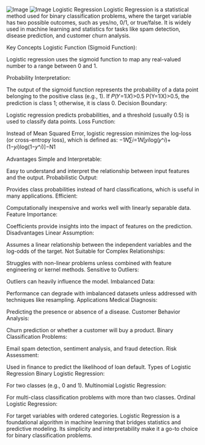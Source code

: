 ![Image](https://github.com/user-attachments/assets/4469bd34-f871-4000-9711-f5ea0501dbd3) ![Image](https://github.com/user-attachments/assets/fb69c5ca-7e4c-4d14-8d77-bf5a70be638f)
Logistic Regression
Logistic Regression is a statistical method used for binary classification problems, where the target variable has two possible outcomes, such as yes/no, 0/1, or true/false. It is widely used in machine learning and statistics for tasks like spam detection, disease prediction, and customer churn analysis.

Key Concepts
Logistic Function (Sigmoid Function):

Logistic regression uses the sigmoid function to map any real-valued number to a range between 0 and 1.

Probability Interpretation:

The output of the sigmoid function represents the probability of a data point belonging to the positive class (e.g., 1).
If 𝑃(𝑌=1∣𝑋)>0.5
P(Y=1∣X)>0.5, the prediction is class 1; otherwise, it is class 0.
Decision Boundary:

Logistic regression predicts probabilities, and a threshold (usually 0.5) is used to classify data points.
Loss Function:

Instead of Mean Squared Error, logistic regression minimizes the log-loss (or cross-entropy loss), which is defined as:
−1𝑁∑𝑖=1𝑁[𝑦𝑖log⁡(𝑦^𝑖)+(1−𝑦𝑖)log⁡(1−𝑦^𝑖)]−N1

Advantages
Simple and Interpretable:

Easy to understand and interpret the relationship between input features and the output.
Probabilistic Output:

Provides class probabilities instead of hard classifications, which is useful in many applications.
Efficient:

Computationally inexpensive and works well with linearly separable data.
Feature Importance:

Coefficients provide insights into the impact of features on the prediction.
Disadvantages
Linear Assumption:

Assumes a linear relationship between the independent variables and the log-odds of the target.
Not Suitable for Complex Relationships:

Struggles with non-linear problems unless combined with feature engineering or kernel methods.
Sensitive to Outliers:

Outliers can heavily influence the model.
Imbalanced Data:

Performance can degrade with imbalanced datasets unless addressed with techniques like resampling.
Applications
Medical Diagnosis:

Predicting the presence or absence of a disease.
Customer Behavior Analysis:

Churn prediction or whether a customer will buy a product.
Binary Classification Problems:

Email spam detection, sentiment analysis, and fraud detection.
Risk Assessment:

Used in finance to predict the likelihood of loan default.
Types of Logistic Regression
Binary Logistic Regression:

For two classes (e.g., 0 and 1).
Multinomial Logistic Regression:

For multi-class classification problems with more than two classes.
Ordinal Logistic Regression:

For target variables with ordered categories.
Logistic Regression is a foundational algorithm in machine learning that bridges statistics and predictive modeling. Its simplicity and interpretability make it a go-to choice for binary classification problems.
